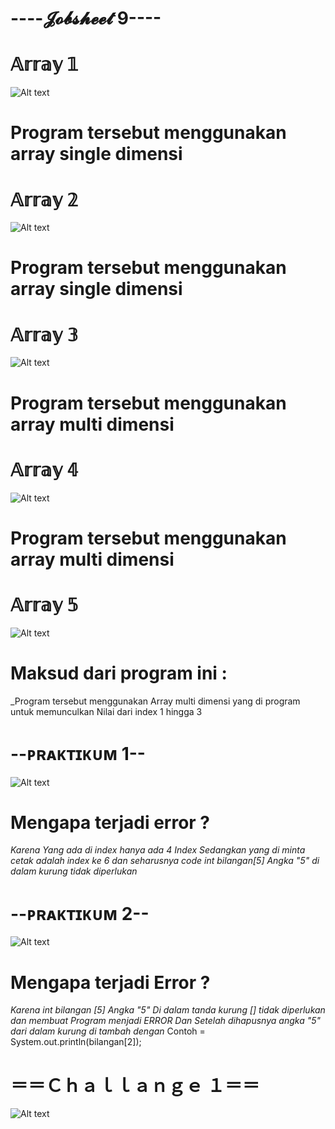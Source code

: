 # ----𝓙𝓸𝓫𝓼𝓱𝓮𝓮𝓽 9----

# 𝔸𝕣𝕣𝕒𝕪 𝟙
![Alt text](https://github.com/Syihabuddinsanni/Jobsheet9/blob/master/Array1.png)
# Program tersebut menggunakan array single dimensi

# 𝔸𝕣𝕣𝕒𝕪 𝟚
![Alt text](https://github.com/Syihabuddinsanni/Jobsheet9/blob/master/Array2.png)
# Program tersebut menggunakan array single dimensi

# 𝔸𝕣𝕣𝕒𝕪 𝟛
![Alt text](https://github.com/Syihabuddinsanni/Jobsheet9/blob/master/Array3.png)
# Program tersebut menggunakan array multi dimensi

# 𝔸𝕣𝕣𝕒𝕪 𝟜
![Alt text](https://github.com/Syihabuddinsanni/Jobsheet9/blob/master/Array4.png)
# Program tersebut menggunakan array multi dimensi

# 𝔸𝕣𝕣𝕒𝕪 𝟝
![Alt text](https://github.com/Syihabuddinsanni/Jobsheet9/blob/master/Array5.png)
# Maksud dari program ini :
_Program tersebut menggunakan Array multi dimensi yang di program untuk memunculkan 
Nilai dari index 1 hingga 3


# --ᴘʀᴀᴋᴛɪᴋᴜᴍ 1--
![Alt text](https://github.com/Syihabuddinsanni/Jobsheet9/blob/master/Praktikum1.png)
# Mengapa terjadi error ?
_Karena Yang ada di index hanya ada 4 Index Sedangkan yang di minta cetak adalah index 
ke 6 dan seharusnya code int bilangan[5] Angka "5" di dalam kurung tidak diperlukan_

# --ᴘʀᴀᴋᴛɪᴋᴜᴍ 2--
![Alt text](https://github.com/Syihabuddinsanni/Jobsheet9/blob/master/Praktikum2.png)
# Mengapa terjadi Error ?
_Karena int bilangan [5] Angka "5" Di dalam tanda kurung [] tidak diperlukan dan membuat 
Program menjadi ERROR Dan Setelah dihapusnya angka "5" dari dalam kurung di tambah dengan_
Contoh = 
System.out.println(bilangan[2]);

# ＝＝Ｃｈａｌｌａｎｇｅ １＝＝
![Alt text](https://github.com/Syihabuddinsanni/Jobsheet9/blob/master/Challange1.png)


